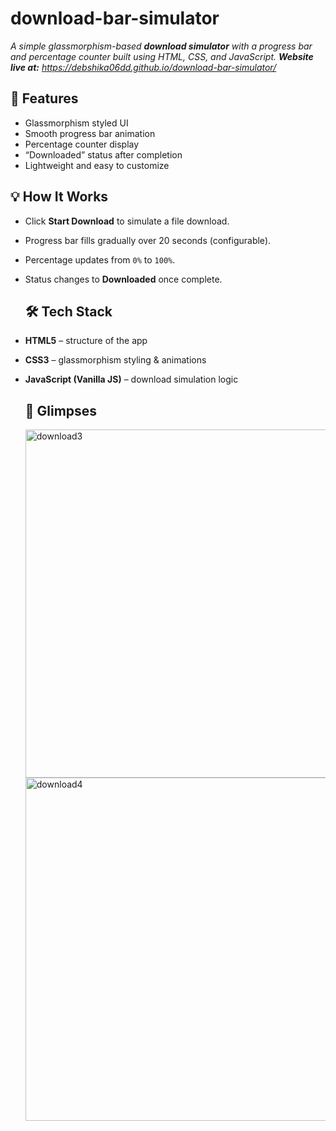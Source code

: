 # download-bar-simulator
*A simple glassmorphism-based **download simulator** with a progress bar and percentage counter built using HTML, CSS, and JavaScript.*
***Website live at:*** *https://debshika06dd.github.io/download-bar-simulator/*

## 🚀 Features
- Glassmorphism styled UI  
- Smooth progress bar animation  
- Percentage counter display  
- “Downloaded” status after completion  
- Lightweight and easy to customize

## 💡 How It Works
- Click **Start Download** to simulate a file download.  
- Progress bar fills gradually over 20 seconds (configurable).  
- Percentage updates from `0%` to `100%`.  
- Status changes to **Downloaded** once complete.

  ## 🛠️ Tech Stack
- **HTML5** – structure of the app  
- **CSS3** – glassmorphism styling & animations  
- **JavaScript (Vanilla JS)** – download simulation logic  

  ## 📸 Glimpses
  <img width="1366" height="557" alt="download3" src="https://github.com/user-attachments/assets/818a4836-39dd-4ef7-9c6f-cd61ee32556d" />
  <img width="1366" height="549" alt="download4" src="https://github.com/user-attachments/assets/ee341a90-82bc-420e-a179-b11da2da4809" />
